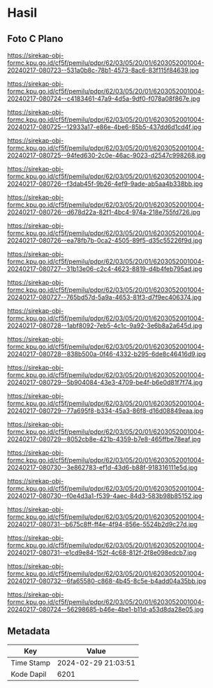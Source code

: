# Hasil

## Foto C Plano

https://sirekap-obj-formc.kpu.go.id/cf5f/pemilu/pdpr/62/03/05/20/01/6203052001004-20240217-080723--531a0b8c-78b1-4573-8ac6-83f115f84639.jpg

https://sirekap-obj-formc.kpu.go.id/cf5f/pemilu/pdpr/62/03/05/20/01/6203052001004-20240217-080724--c4183461-47a9-4d5a-9df0-f078a08f867e.jpg

https://sirekap-obj-formc.kpu.go.id/cf5f/pemilu/pdpr/62/03/05/20/01/6203052001004-20240217-080725--12933a17-e86e-4be6-85b5-437dd6d1cd4f.jpg

https://sirekap-obj-formc.kpu.go.id/cf5f/pemilu/pdpr/62/03/05/20/01/6203052001004-20240217-080725--94fed630-2c0e-46ac-9023-d2547c998268.jpg

https://sirekap-obj-formc.kpu.go.id/cf5f/pemilu/pdpr/62/03/05/20/01/6203052001004-20240217-080726--f3dab45f-9b26-4ef9-9ade-ab5aa4b338bb.jpg

https://sirekap-obj-formc.kpu.go.id/cf5f/pemilu/pdpr/62/03/05/20/01/6203052001004-20240217-080726--d678d22a-82f1-4bc4-974a-218e755fd726.jpg

https://sirekap-obj-formc.kpu.go.id/cf5f/pemilu/pdpr/62/03/05/20/01/6203052001004-20240217-080726--ea78fb7b-0ca2-4505-89f5-d35c55226f9d.jpg

https://sirekap-obj-formc.kpu.go.id/cf5f/pemilu/pdpr/62/03/05/20/01/6203052001004-20240217-080727--31b13e06-c2c4-4623-8819-d4b4feb795ad.jpg

https://sirekap-obj-formc.kpu.go.id/cf5f/pemilu/pdpr/62/03/05/20/01/6203052001004-20240217-080727--765bd57d-5a9a-4653-81f3-d7f9ec406374.jpg

https://sirekap-obj-formc.kpu.go.id/cf5f/pemilu/pdpr/62/03/05/20/01/6203052001004-20240217-080728--1abf8092-7eb5-4c1c-9a92-3e6b8a2a645d.jpg

https://sirekap-obj-formc.kpu.go.id/cf5f/pemilu/pdpr/62/03/05/20/01/6203052001004-20240217-080728--838b500a-0f46-4332-b295-6de8c46416d9.jpg

https://sirekap-obj-formc.kpu.go.id/cf5f/pemilu/pdpr/62/03/05/20/01/6203052001004-20240217-080729--5b904084-43e3-4709-be4f-b6e0d81f7f74.jpg

https://sirekap-obj-formc.kpu.go.id/cf5f/pemilu/pdpr/62/03/05/20/01/6203052001004-20240217-080729--77a695f8-b334-45a3-86f8-d16d08849eaa.jpg

https://sirekap-obj-formc.kpu.go.id/cf5f/pemilu/pdpr/62/03/05/20/01/6203052001004-20240217-080729--8052cb8e-421b-4359-b7e8-465ffbe78eaf.jpg

https://sirekap-obj-formc.kpu.go.id/cf5f/pemilu/pdpr/62/03/05/20/01/6203052001004-20240217-080730--3e862783-ef1d-43d6-b88f-918316111e5d.jpg

https://sirekap-obj-formc.kpu.go.id/cf5f/pemilu/pdpr/62/03/05/20/01/6203052001004-20240217-080730--f0e4d3a1-f539-4aec-84d3-583b98b85152.jpg

https://sirekap-obj-formc.kpu.go.id/cf5f/pemilu/pdpr/62/03/05/20/01/6203052001004-20240217-080731--b675c8ff-ff4e-4f94-856e-5524b2d9c27d.jpg

https://sirekap-obj-formc.kpu.go.id/cf5f/pemilu/pdpr/62/03/05/20/01/6203052001004-20240217-080731--e1cd9e84-152f-4c68-812f-2f8e098edcb7.jpg

https://sirekap-obj-formc.kpu.go.id/cf5f/pemilu/pdpr/62/03/05/20/01/6203052001004-20240217-080732--6fa65580-c868-4b45-8c5e-b4add04a35bb.jpg

https://sirekap-obj-formc.kpu.go.id/cf5f/pemilu/pdpr/62/03/05/20/01/6203052001004-20240217-080724--56298685-b46e-4be1-b11d-a53d8da28e05.jpg


## Metadata

| Key        | Value               |
| ---------- | ------------------- |
| Time Stamp | 2024-02-29 21:03:51 |
| Kode Dapil | 6201                |




